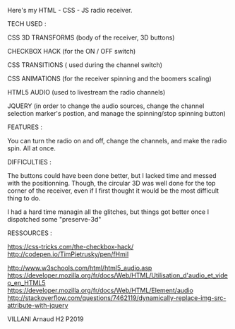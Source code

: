 Here's my HTML - CSS - JS radio receiver.

TECH USED :

CSS 3D TRANSFORMS (body of the receiver, 3D buttons)

CHECKBOX HACK (for the ON / OFF switch)

CSS TRANSITIONS ( used during the channel switch)

CSS ANIMATIONS (for the receiver spinning and the boomers scaling)

HTML5 AUDIO (used to livestream the radio channels)

JQUERY (in order to change the audio sources, change the channel selection marker's postion, and manage the spinning/stop spinning button)

FEATURES :

You can turn the radio on and off, change the channels, and make the radio spin. All at once.


DIFFICULTIES : 


The buttons could have been done better, but I lacked time and messed with the positionning. Though, the circular 3D was well done for the top corner of the receiver, even if I first thought it would be the most difficult thing to do.

I had a hard time managin all the glitches, but things got better once I dispatched some "preserve-3d"


RESSOURCES : 

https://css-tricks.com/the-checkbox-hack/
http://codepen.io/TimPietrusky/pen/fHmiI

http://www.w3schools.com/html/html5_audio.asp
https://developer.mozilla.org/fr/docs/Web/HTML/Utilisation_d'audio_et_video_en_HTML5
https://developer.mozilla.org/fr/docs/Web/HTML/Element/audio
http://stackoverflow.com/questions/7462119/dynamically-replace-img-src-attribute-with-jquery

VILLANI Arnaud H2 P2019